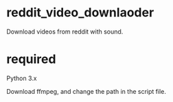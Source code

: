 # reddit_video_downlaoder
Download videos from reddit with sound.


# required
Python 3.x

Download ffmpeg, and change the path in the script file.

